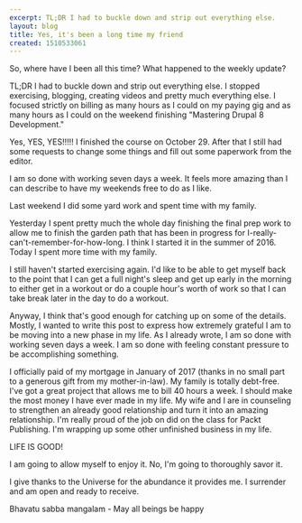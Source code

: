 ```yaml
---
excerpt: TL;DR I had to buckle down and strip out everything else.
layout: blog
title: Yes, it's been a long time my friend
created: 1510533061
---
```

<p>So, where have I been all this time? What happened to the weekly update?</p><p>TL;DR I had to buckle down and strip out everything else. I stopped exercising, blogging, creating videos and pretty much everything else. I focused strictly on billing as many hours as I could on my paying gig and as many hours as I could on the weekend finishing "Mastering Drupal 8 Development."</p><p>Yes, YES, YES!!!!! I finished the course on October 29. After that I still had some requests to change some things and fill out some paperwork from the editor.</p><p>I am so done with working seven days a week. It feels more amazing than I can describe to have my weekends free to do as I like.</p><p>Last weekend I did some yard work and spent time with my family.</p><p>Yesterday I spent pretty much the whole day finishing the final prep work to allow me to finish the garden path that has been in progress for I-really-can't-remember-for-how-long. I think I started it in the summer of 2016. Today I spent more time with my family.</p><p>I still haven't started exercising again. I'd like to be able to get myself back to the point that I can get a full night's sleep and get up early in the morning to either get in a workout or do a couple hour's worth of work so that I can take break later in the day to do a workout.</p><p>Anyway, I think that's good enough for catching up on some of the details. Mostly, I wanted to write this post to express how extremely grateful I am to be moving into a new phase in my life. As I already wrote, I am so done with working seven days a week. I am so done with feeling constant pressure to be accomplishing something.</p><p>I officially paid of my mortgage in January of 2017 (thanks in no small part to a generous gift from my mother-in-law). My family is totally debt-free. I've got a great project that allows me to bill 40 hours a week. I should make the most money I have ever made in my life. My wife and I are in counseling to strengthen an already good relationship and turn it into an amazing relationship. I'm really proud of the job on did on the class for Packt Publishing. I'm wrapping up some other unfinished business in my life.</p><p>LIFE IS GOOD!</p><p>I am going to allow myself to enjoy it. No, I'm going to thoroughly savor it.</p><p>I give thanks to the Universe for the abundance it provides me. I surrender and am open and ready to receive.</p><p>Bhavatu sabba mangalam - May all beings be happy</p>
